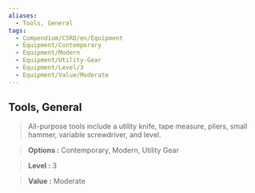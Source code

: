 ```yaml
---
aliases:
  - Tools, General
tags:
  - Compendium/CSRD/en/Equipment
  - Equipment/Contemporary
  - Equipment/Modern
  - Equipment/Utility-Gear
  - Equipment/Level/3
  - Equipment/Value/Moderate
---
```

    
      
## Tools, General      
      
>All-purpose tools include a utility knife, tape measure, pliers, small hammer, variable screwdriver, and level.      
> **Options :** Contemporary, Modern, Utility Gear      
> **Level :** 3      
> **Value :** Moderate